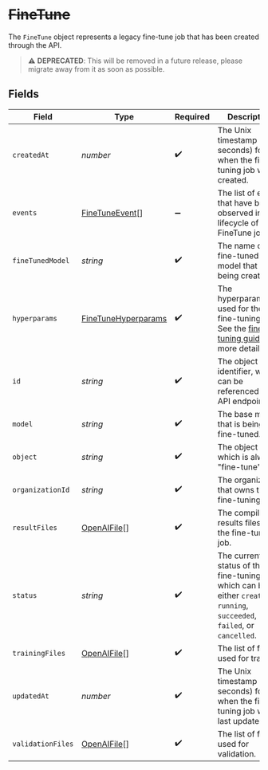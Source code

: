 # ~~FineTune~~

The `FineTune` object represents a legacy fine-tune job that has been created through the API.


> :warning: **DEPRECATED**: This will be removed in a future release, please migrate away from it as soon as possible.


## Fields

| Field                                                                                                                                            | Type                                                                                                                                             | Required                                                                                                                                         | Description                                                                                                                                      |
| ------------------------------------------------------------------------------------------------------------------------------------------------ | ------------------------------------------------------------------------------------------------------------------------------------------------ | ------------------------------------------------------------------------------------------------------------------------------------------------ | ------------------------------------------------------------------------------------------------------------------------------------------------ |
| `createdAt`                                                                                                                                      | *number*                                                                                                                                         | :heavy_check_mark:                                                                                                                               | The Unix timestamp (in seconds) for when the fine-tuning job was created.                                                                        |
| `events`                                                                                                                                         | [FineTuneEvent](../../models/shared/finetuneevent.md)[]                                                                                          | :heavy_minus_sign:                                                                                                                               | The list of events that have been observed in the lifecycle of the FineTune job.                                                                 |
| `fineTunedModel`                                                                                                                                 | *string*                                                                                                                                         | :heavy_check_mark:                                                                                                                               | The name of the fine-tuned model that is being created.                                                                                          |
| `hyperparams`                                                                                                                                    | [FineTuneHyperparams](../../models/shared/finetunehyperparams.md)                                                                                | :heavy_check_mark:                                                                                                                               | The hyperparameters used for the fine-tuning job. See the [fine-tuning guide](/docs/guides/legacy-fine-tuning/hyperparameters) for more details. |
| `id`                                                                                                                                             | *string*                                                                                                                                         | :heavy_check_mark:                                                                                                                               | The object identifier, which can be referenced in the API endpoints.                                                                             |
| `model`                                                                                                                                          | *string*                                                                                                                                         | :heavy_check_mark:                                                                                                                               | The base model that is being fine-tuned.                                                                                                         |
| `object`                                                                                                                                         | *string*                                                                                                                                         | :heavy_check_mark:                                                                                                                               | The object type, which is always "fine-tune".                                                                                                    |
| `organizationId`                                                                                                                                 | *string*                                                                                                                                         | :heavy_check_mark:                                                                                                                               | The organization that owns the fine-tuning job.                                                                                                  |
| `resultFiles`                                                                                                                                    | [OpenAIFile](../../models/shared/openaifile.md)[]                                                                                                | :heavy_check_mark:                                                                                                                               | The compiled results files for the fine-tuning job.                                                                                              |
| `status`                                                                                                                                         | *string*                                                                                                                                         | :heavy_check_mark:                                                                                                                               | The current status of the fine-tuning job, which can be either `created`, `running`, `succeeded`, `failed`, or `cancelled`.                      |
| `trainingFiles`                                                                                                                                  | [OpenAIFile](../../models/shared/openaifile.md)[]                                                                                                | :heavy_check_mark:                                                                                                                               | The list of files used for training.                                                                                                             |
| `updatedAt`                                                                                                                                      | *number*                                                                                                                                         | :heavy_check_mark:                                                                                                                               | The Unix timestamp (in seconds) for when the fine-tuning job was last updated.                                                                   |
| `validationFiles`                                                                                                                                | [OpenAIFile](../../models/shared/openaifile.md)[]                                                                                                | :heavy_check_mark:                                                                                                                               | The list of files used for validation.                                                                                                           |